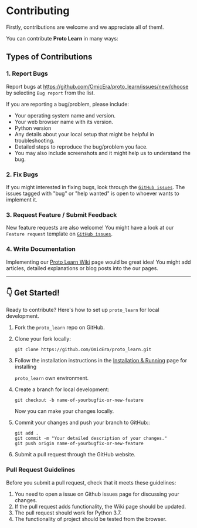 # Contributing

Firstly, contributions are welcome and we appreciate all of them!. 

You can contribute **Proto Learn** in many ways:

## Types of Contributions

### 1. Report Bugs

Report bugs at https://github.com/OmicEra/proto_learn/issues/new/choose by selecting `Bug report` from the list.

If you are reporting a bug/problem, please include:

-   Your operating system name and version.
-   Your web browser name with its version.
-   Python version
-   Any details about your local setup that might be helpful in
    troubleshooting.
-   Detailed steps to reproduce the bug/problem you face.
-   You may also include screenshots and it might help us to understand the bug.

### 2. Fix Bugs

If you might interested in fixing bugs, look through the [`GitHub issues`](https://github.com/OmicEra/proto_learn/issues). The issues tagged with "bug" or "help wanted" is open to whoever wants to implement it.

### 3. Request Feature / Submit Feedback

New feature requests are also welcome! 
You might have a look at our `Feature request` template on [`GitHub issues`](https://github.com/OmicEra/proto_learn/issues).


### 4. Write Documentation

Implementing our [Proto Learn Wiki](https://github.com/OmicEra/proto_learn/wiki) page would be great idea! You might add articles, detailed explanations or blog posts into the our pages.

--- 

## 👇 Get Started!

Ready to contribute? Here's how to set up `proto_learn` for local development.

1.  Fork the `proto_learn` repo on GitHub.
2.  Clone your fork locally:

    `git clone https://github.com/OmicEra/proto_learn.git`

3.  Follow the installation instructions in the [Installation & Running](https://github.com/OmicEra/proto_learn/wiki/HOW-TO:-Installation-&-Running ) page for installing
    
    `proto_learn` own environment.

4.  Create a branch for local development:

    `git checkout -b name-of-yourbugfix-or-new-feature`

    Now you can make your changes locally.

5.  Commit your changes and push your branch to GitHub::

    ```
    git add .
    git commit -m "Your detailed description of your changes."
    git push origin name-of-yourbugfix-or-new-feature
    ```

6.  Submit a pull request through the GitHub website.

### **Pull Request Guidelines**

Before you submit a pull request, check that it meets these guidelines:

1.  You need to open a issue on Github issues page for discussing your changes.
2.  If the pull request adds functionality, the Wiki page should be updated.
3.  The pull request should work for Python 3.7.
4.  The functionality of project should be tested from the browser.

